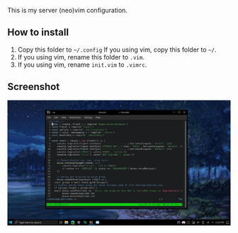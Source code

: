 This is my server (neo)vim configuration.

## How to install
1. Copy this folder to `~/.config` If you using vim, copy this folder to `~/`.
2. If you using vim, rename this folder to `.vim`.
3. If you using vim, rename `init.vim` to `.vimrc`.

## Screenshot
![Preview](./ss.png)

